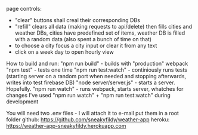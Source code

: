 page controls:
 - "clear" buttons shall creal their corresponding DBs
 - "refill" clears all data (making requests to api/delete)
then fills cities and weather DBs, cities have predefined set of items,
weather DB is filled with a random data (also spent a bunch of time on that)
- to choose a city focus a city input or clear it from any text
- click on a week day to open hourly view

How to build and run:
"npm run build" - builds with "production" webpack
"npm test" - tests one time
"npm run test:watch" - continiously runs tests (starting server on a random
port when needed and stopping afterwards, writes into test firebase DB)
"node server/server.js" - starts a server. Hopefully.
"npm run watch" - runs webpack, starts server, whatches for changes
I've used "npm run watch" + "npm run test:watch" during development

You will need two .env files - I will attach it to e-mail
put them in a root folder
github: https://github.com/sneakyfildy/weather-app
heroku: https://weather-app-sneakyfildy.herokuapp.com


